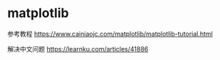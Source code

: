 # matplotlib

参考教程
https://www.cainiaojc.com/matplotlib/matplotlib-tutorial.html

解决中文问题
https://learnku.com/articles/41886
